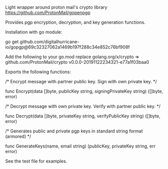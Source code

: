 Light wrapper around proton mail's crypto library https://github.com/ProtonMail/gopenpgp

Provides pgp encryption, decryption, and key generation functions.

Installation with go module:

go get github.com/digitalhurricane-io/gopgp@69c32327062a1469b197f288c34e852c76bf908f

Add the following to your go.mod
replace golang.org/x/crypto => github.com/ProtonMail/crypto v0.0.0-20191122234321-e77a1f03baa0



Exports the following functions:

/*
Encrypt message with partner public key. Sign with own private key.
*/

func Encrypt(data []byte, publicKey string, signingPrivateKey string) ([]byte, error)

/*
Decrypt message with own private key. Verify with partner public key.
*/

func Decrypt(data []byte, privateKey string, verifyPublicKey string) ([]byte, error)

/*
Generates public and private pgp keys in standard string format (armored)
*/

func GenerateKeys(name, email string) (publicKey, privateKey string, err error)

See the test file for examples.